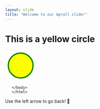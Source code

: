 ```yaml
---
layout: slide
title: "Welcome to our mprall slide!"
---
```

<html>
<body>

<h1>This is a yellow circle</h1>

<svg width="100" height="100">
   <circle cx="50" cy="50" r="40" stroke="green" stroke-width="4" fill="yellow" />
      </svg> 
       
       </body>
       </html>

Use the left arrow to go back!
:tada:
